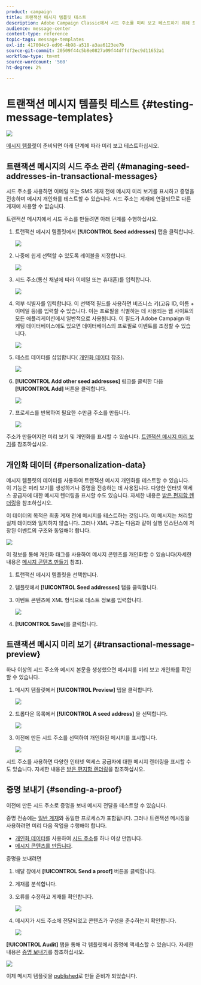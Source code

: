 ```yaml
---
product: campaign
title: 트랜잭션 메시지 템플릿 테스트
description: Adobe Campaign Classic에서 시드 주소를 미리 보고 테스트하기 위해 트랜잭션 메시지에서 시드 주소를 관리하는 방법을 알아봅니다.
audience: message-center
content-type: reference
topic-tags: message-templates
exl-id: 417004c9-ed96-4b98-a518-a3aa6123ee7b
source-git-commit: 20509f44c5b8e0827a09f44dffdf2ec9d11652a1
workflow-type: tm+mt
source-wordcount: '560'
ht-degree: 2%

---
```


# 트랜잭션 메시지 템플릿 테스트 {#testing-message-templates}

![](../../assets/v7-only.svg)

[메시지 템플릿](../../message-center/using/creating-the-message-template.md)이 준비되면 아래 단계에 따라 미리 보고 테스트하십시오.

## 트랜잭션 메시지의 시드 주소 관리 {#managing-seed-addresses-in-transactional-messages}

시드 주소를 사용하면 이메일 또는 SMS 게재 전에 메시지 미리 보기를 표시하고 증명을 전송하며 메시지 개인화를 테스트할 수 있습니다. 시드 주소는 게재에 연결되므로 다른 게재에 사용할 수 없습니다.

트랜잭션 메시지에서 시드 주소를 만들려면 아래 단계를 수행하십시오.

1. 트랜잭션 메시지 템플릿에서 **[!UICONTROL Seed addresses]** 탭을 클릭합니다.

   ![](assets/messagecenter_create_seedaddr_001.png)

1. 나중에 쉽게 선택할 수 있도록 레이블을 지정합니다.

   ![](assets/messagecenter_create_seedaddr_002.png)

1. 시드 주소(통신 채널에 따라 이메일 또는 휴대폰)를 입력합니다.

   ![](assets/messagecenter_create_seedaddr_003.png)

1. 외부 식별자를 입력합니다. 이 선택적 필드를 사용하면 비즈니스 키(고유 ID, 이름 + 이메일 등)를 입력할 수 있습니다. 이는 프로필을 식별하는 데 사용되는 웹 사이트의 모든 애플리케이션에서 일반적으로 사용됩니다. 이 필드가 Adobe Campaign 마케팅 데이터베이스에도 있으면 데이터베이스의 프로필로 이벤트를 조정할 수 있습니다.

   ![](assets/messagecenter_create_seedaddr_003bis.png)

1. 테스트 데이터를 삽입합니다( [개인화 데이터](#personalization-data) 참조).

   ![](assets/messagecenter_create_custo_001.png)

   <!--## Creating several seed addresses {#creating-several-seed-addresses}-->
1. **[!UICONTROL Add other seed addresses]** 링크를 클릭한 다음 **[!UICONTROL Add]** 버튼을 클릭합니다.

   ![](assets/messagecenter_create_seedaddr_004.png)

   <!--1. Follow the configuration steps for a seed address detailed in the [Creating a seed address](#creating-a-seed-address) section.-->
1. 프로세스를 반복하여 필요한 수만큼 주소를 만듭니다.

   ![](assets/messagecenter_create_seedaddr_008.png)

주소가 만들어지면 미리 보기 및 개인화를 표시할 수 있습니다. [트랜잭션 메시지 미리 보기](#transactional-message-preview)를 참조하십시오.

## 개인화 데이터 {#personalization-data}

메시지 템플릿의 데이터를 사용하여 트랜잭션 메시지 개인화를 테스트할 수 있습니다. 이 기능은 미리 보기를 생성하거나 증명을 전송하는 데 사용됩니다. 다양한 인터넷 액세스 공급자에 대한 메시지 렌더링을 표시할 수도 있습니다. 자세한 내용은 [받은 편지함 렌더링](../../delivery/using/inbox-rendering.md)을 참조하십시오.

이 데이터의 목적은 최종 게재 전에 메시지를 테스트하는 것입니다. 이 메시지는 처리할 실제 데이터와 일치하지 않습니다. 그러나 XML 구조는 다음과 같이 실행 인스턴스에 저장된 이벤트의 구조와 동일해야 합니다.

![](assets/messagecenter_create_custo_006.png)

이 정보를 통해 개인화 태그를 사용하여 메시지 콘텐츠를 개인화할 수 있습니다(자세한 내용은 [메시지 콘텐츠 만들기](../../message-center/using/creating-the-message-template.md#creating-message-content) 참조).

1. 트랜잭션 메시지 템플릿을 선택합니다.

1. 템플릿에서 **[!UICONTROL Seed addresses]** 탭을 클릭합니다.

1. 이벤트 콘텐츠에 XML 형식으로 테스트 정보를 입력합니다.

   ![](assets/messagecenter_create_custo_001.png)

1. **[!UICONTROL Save]**&#x200B;를 클릭합니다.

## 트랜잭션 메시지 미리 보기 {#transactional-message-preview}

하나 이상의 시드 주소와 메시지 본문을 생성했으면 메시지를 미리 보고 개인화를 확인할 수 있습니다.

1. 메시지 템플릿에서 **[!UICONTROL Preview]** 탭을 클릭합니다.

   ![](assets/messagecenter_preview_001.png)

1. 드롭다운 목록에서 **[!UICONTROL A seed address]** 을 선택합니다.

   ![](assets/messagecenter_preview_002.png)

1. 이전에 만든 시드 주소를 선택하여 개인화된 메시지를 표시합니다.

   ![](assets/messagecenter_create_seedaddr_009.png)

시드 주소를 사용하면 다양한 인터넷 액세스 공급자에 대한 메시지 렌더링을 표시할 수도 있습니다. 자세한 내용은 [받은 편지함 렌더링](../../delivery/using/inbox-rendering.md)을 참조하십시오.

## 증명 보내기 {#sending-a-proof}

이전에 만든 시드 주소로 증명을 보내 메시지 전달을 테스트할 수 있습니다.

증명 전송에는 [일반 게재](../../delivery/using/steps-validating-the-delivery.md#sending-a-proof)와 동일한 프로세스가 포함됩니다. 그러나 트랜잭션 메시징을 사용하려면 미리 다음 작업을 수행해야 합니다.

* [개인화 데이터](#personalization-data)를 사용하여 [시드 주소](#managing-seed-addresses-in-transactional-messages)를 하나 이상 만듭니다.
* [메시지 콘텐츠를 만듭니다](../../message-center/using/creating-the-message-template.md#creating-message-content).

증명을 보내려면

1. 배달 창에서 **[!UICONTROL Send a proof]** 버튼을 클릭합니다.
1. 게재를 분석합니다.
1. 오류를 수정하고 게재를 확인합니다.

   ![](assets/messagecenter_send_proof_001.png)

1. 메시지가 시드 주소에 전달되었고 콘텐츠가 구성을 준수하는지 확인합니다.

   ![](assets/messagecenter_send_proof_002.png)

**[!UICONTROL Audit]** 탭을 통해 각 템플릿에서 증명에 액세스할 수 있습니다. 자세한 내용은 [증명 보내기](../../delivery/using/steps-validating-the-delivery.md#sending-a-proof)를 참조하십시오.

![](assets/messagecenter_send_proof_003.png)

이제 메시지 템플릿을 [published](../../message-center/using/publishing-message-templates.md)로 만들 준비가 되었습니다.